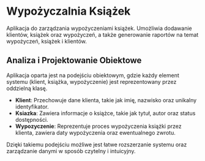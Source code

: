 # Wypożyczalnia Książek

Aplikacja do zarządzania wypożyczeniami książek. Umożliwia dodawanie klientów, książek oraz wypożyczeń, a także generowanie raportów na temat wypożyczeń, książek i klientów.

## Analiza i Projektowanie Obiektowe

Aplikacja oparta jest na podejściu obiektowym, gdzie każdy element systemu (klient, książka, wypożyczenie) jest reprezentowany przez oddzielną klasę.

- **Klient**: Przechowuje dane klienta, takie jak imię, nazwisko oraz unikalny identyfikator.
- **Ksiazka**: Zawiera informacje o książce, takie jak tytuł, autor oraz status dostępności.
- **Wypozyczenie**: Reprezentuje proces wypożyczenia książki przez klienta, zawiera daty wypożyczenia oraz ewentualnego zwrotu.

Dzięki takiemu podejściu możliwe jest łatwe rozszerzanie systemu oraz zarządzanie danymi w sposób czytelny i intuicyjny.
